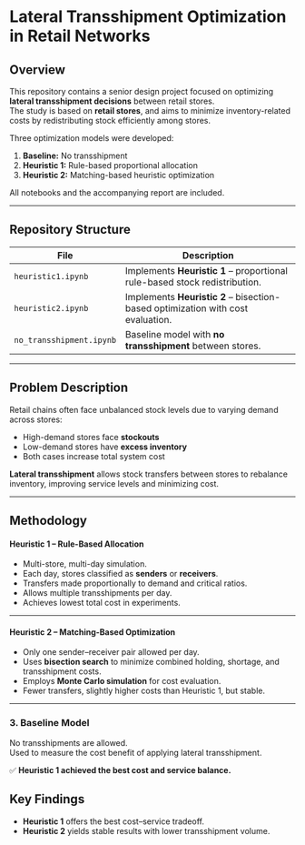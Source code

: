 # Lateral Transshipment Optimization in Retail Networks

## Overview

This repository contains a senior design project focused on optimizing **lateral transshipment decisions** between retail stores.  
The study is based on **retail stores**, and aims to minimize inventory-related costs by redistributing stock efficiently among stores.

Three optimization models were developed:
1. **Baseline:** No transshipment
2. **Heuristic 1:** Rule-based proportional allocation
3. **Heuristic 2:** Matching-based heuristic optimization

All notebooks and the accompanying report are included.

---

## Repository Structure

| File | Description |
|------|--------------|
| `heuristic1.ipynb` | Implements **Heuristic 1** – proportional rule-based stock redistribution. |
| `heuristic2.ipynb` | Implements **Heuristic 2** – bisection-based optimization with cost evaluation. |
| `no_transshipment.ipynb` | Baseline model with **no transshipment** between stores. |

---

## Problem Description

Retail chains often face unbalanced stock levels due to varying demand across stores:
- High-demand stores face **stockouts**
- Low-demand stores have **excess inventory**
- Both cases increase total system cost

**Lateral transshipment** allows stock transfers between stores to rebalance inventory, improving service levels and minimizing cost.

---

## Methodology

#### Heuristic 1 – Rule-Based Allocation
- Multi-store, multi-day simulation.  
- Each day, stores classified as **senders** or **receivers**.  
- Transfers made proportionally to demand and critical ratios.  
- Allows multiple transshipments per day.  
- Achieves lowest total cost in experiments.

---

#### Heuristic 2 – Matching-Based Optimization
- Only one sender–receiver pair allowed per day.  
- Uses **bisection search** to minimize combined holding, shortage, and transshipment costs.  
- Employs **Monte Carlo simulation** for cost evaluation.  
- Fewer transfers, slightly higher costs than Heuristic 1, but stable.

---

### 3. Baseline Model
No transshipments are allowed.  
Used to measure the cost benefit of applying lateral transshipment.

✅ **Heuristic 1 achieved the best cost and service balance.**


## Key Findings

- **Heuristic 1** offers the best cost–service tradeoff.  
- **Heuristic 2** yields stable results with lower transshipment volume.
